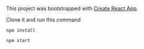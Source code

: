 This project was bootstrapped with [Create React App](https://github.com/facebookincubator/create-react-app).

Clone it and run this command
       
 `npm install`

  `npm start`
